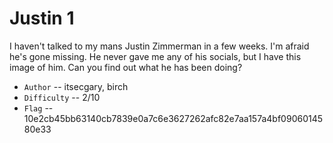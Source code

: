 # Justin 1

I haven't talked to my mans Justin Zimmerman in a few weeks. I'm afraid he's gone missing. 
He never gave me any of his socials, but I have this image of him. Can you find out what he has been doing?

- `Author` -- itsecgary, birch
- `Difficulty` -- 2/10
- `Flag` -- 10e2cb45bb63140cb7839e0a7c6e3627262afc82e7aa157a4bf0906014580e33
